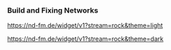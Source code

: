 ### Build and Fixing Networks

https://nd-fm.de/widget/v1?stream=rock&theme=light

https://nd-fm.de/widget/v1?stream=rock&theme=dark

<!--
**Quentin-Kurth/Quentin-Kurth** is a ✨ _special_ ✨ repository because its `README.md` (this file) appears on your GitHub profile.

Here are some ideas to get you started:

- 🔭 I’m currently working on ...
- 🌱 I’m currently learning ...
- 👯 I’m looking to collaborate on ...
- 🤔 I’m looking for help with ...
- 💬 Ask me about ...
- 📫 How to reach me: ...
- 😄 Pronouns: ...
- ⚡ Fun fact: ...
-->

